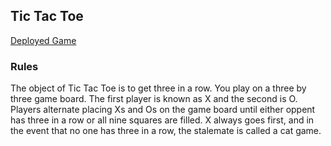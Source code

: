 ## Tic Tac Toe


[Deployed Game](https://eoconnell44.github.io/tic_tac_toe/index.html)
### Rules

The object of Tic Tac Toe is to get three in a row. You play on a three by three game board. The first player is known as X and the second is O. Players alternate placing Xs and Os on the game board until either oppent has three in a row or all nine squares are filled. X always goes first, and in the event that no one has three in a row, the stalemate is called a cat game.

